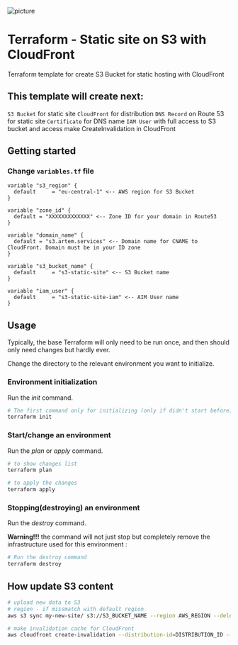 ![picture](terraform.png)

# Terraform - Static site on S3 with CloudFront
Terraform template for create S3 Bucket for static hosting with CloudFront

## This template will create next:

`S3 Bucket` for static site
`CloudFront` for distribution
`DNS Record` on Route 53 for static site
`Certificate` for DNS name
`IAM User` with full access to S3 bucket and access make CreateInvalidation in CloudFront



## Getting started
### Change `variables.tf` file

```
variable "s3_region" {
  default     = "eu-central-1" <-- AWS region for S3 Bucket
}

variable "zone_id" {
  default = "XXXXXXXXXXXXX" <-- Zone ID for your domain in Route53
}

variable "domain_name" {
  default = "s3.artem.services" <-- Domain name for CNAME to CloudFront. Domain must be in your ID zone
}

variable "s3_bucket_name" {
  default     = "s3-static-site" <-- S3 Bucket name
}

variable "iam_user" {
  default     = "s3-static-site-iam" <-- AIM User name
}

```

## Usage
Typically, the base Terraform will only need to be run once, and then should only need changes but hardly ever.

Change the directory to the relevant environment you want to initialize.

### Environment initialization
Run the *init* command.
```bash
# The first command only for initializing (only if didn't start before)
terraform init

```
### Start/change an environment
Run the *plan* or *apply* command.
```bash
# to show changes list
terraform plan

# to apply the changes
terraform apply
```

### Stopping(destroying) an environment
Run the *destroy* command.

**Warning!!!** the command will not just stop but completely remove the infrastructure used for this environment :

```bash
# Run the destroy command
terraform destroy
```

## How update S3 content

```bash
# upload new data to S3
# region - if missmatch with default region
aws s3 sync my-new-site/ s3://S3_BUCKET_NAME --region AWS_REGION --delete

# make invalidation cache for CloudFront
aws cloudfront create-invalidation --distribution-id=DISTRIBUTION_ID --paths '/index.html'

```
